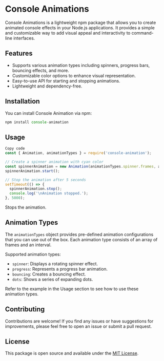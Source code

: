 # Console Animations

Console Animations is a lightweight npm package that allows you to create animated console effects in your Node.js applications. It provides a simple and customizable way to add visual appeal and interactivity to command-line interfaces.

## Features

- Supports various animation types including spinners, progress bars, bouncing effects, and more.
- Customizable color options to enhance visual representation.
- Easy-to-use API for starting and stopping animations.
- Lightweight and dependency-free.

## Installation

You can install Console Animation via npm:

```js
npm install console-animation
```
## Usage
```js
Copy code
const { Animation, animationTypes } = require('console-animation');

// Create a spinner animation with cyan color
const spinnerAnimation = new Animation(animationTypes.spinner.frames, animationTypes.spinner.interval, 0);
spinnerAnimation.start();

// Stop the animation after 5 seconds
setTimeout(() => {
  spinnerAnimation.stop();
  console.log('\nAnimation stopped.');
}, 5000);
```
Stops the animation.

## Animation Types

The `animationTypes` object provides pre-defined animation configurations that you can use out of the box. Each animation type consists of an array of frames and an interval.

Supported animation types:

-   `spinner`: Displays a rotating spinner effect.
-   `progress`: Represents a progress bar animation.
-   `bouncing`: Creates a bouncing effect.
-   `dots`: Shows a series of expanding dots.

Refer to the example in the Usage section to see how to use these animation types.

## Contributing

Contributions are welcome! If you find any issues or have suggestions for improvements, please feel free to open an issue or submit a pull request.

## License

This package is open source and available under the [MIT License](https://opensource.org/licenses/MIT).
